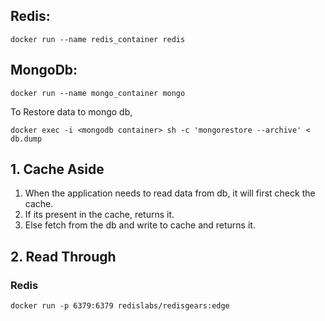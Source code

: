 
## Redis:

```
docker run --name redis_container redis
```

## MongoDb:

```
docker run --name mongo_container mongo
```

To Restore data to mongo db, 

```
docker exec -i <mongodb container> sh -c 'mongorestore --archive' < db.dump
```


## 1. Cache Aside

1. When the application needs to read data from db, it will first check the cache. 
2. If its present in the cache, returns it. 
3. Else fetch from the db and write to cache and returns it. 


## 2. Read Through

### Redis

```
docker run -p 6379:6379 redislabs/redisgears:edge
```
